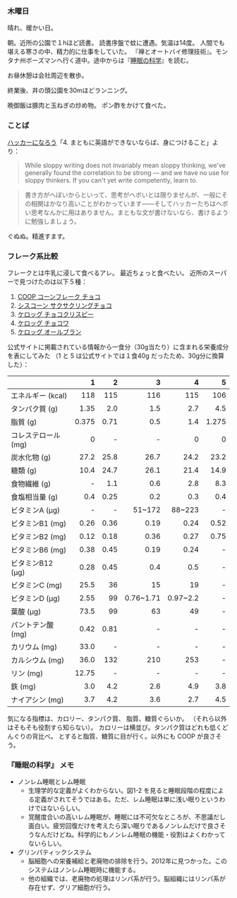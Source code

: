 ### 木曜日

晴れ、暖かい日。

朝。近所の公園で１hほど読書。
読書序盤で蚊に遭遇。気温は14度。
人間でも堪える寒さの中、精力的に仕事をしていた。
『禅とオートバイ修理技術』。モンタナ州ボーズマンへ行く道中。途中からは『[睡眠の科学](https://www.amazon.co.jp/%E7%9D%A1%E7%9C%A0%E3%81%AE%E7%A7%91%E5%AD%A6%E3%83%BB%E6%94%B9%E8%A8%82%E6%96%B0%E7%89%88-%E3%81%AA%E3%81%9C%E7%9C%A0%E3%82%8B%E3%81%AE%E3%81%8B-%E3%81%AA%E3%81%9C%E7%9B%AE%E8%A6%9A%E3%82%81%E3%82%8B%E3%81%AE%E3%81%8B-%E3%83%96%E3%83%AB%E3%83%BC%E3%83%90%E3%83%83%E3%82%AF%E3%82%B9-%E6%AB%BB%E4%BA%95/dp/4065020263)』を読む。

お昼休憩は会社周辺を散歩。

終業後、井の頭公園を30mほどランニング。

晩御飯は豚肉と玉ねぎの炒め物。
ポン酢をかけて食べた。

### ことば

[ハッカーになろう](https://cruel.org/freeware/hacker.html)「4. まともに英語ができないならば、身につけること」より：

> While sloppy writing does not invariably mean sloppy thinking, we've generally found the correlation to be strong — and we have no use for sloppy thinkers. If you can't yet write competently, learn to.

> 書き方がへぼいからといって、思考がヘボいとは限りませんが、一般にその相関はかなり高いことがわかっています――そしてハッカーたちはヘボい思考なんかに用はありません。まともな文が書けないなら、書けるように勉強しましょう。

ぐぬぬ。精進すます。

### フレーク系比較

フレークとは牛乳に浸して食べるアレ。
最近ちょっと食べたい。
近所のスーパーで見つけたのは以下５種：

1. [COOP コーンフレーク チョコ](https://goods.jccu.coop/lineup/4902220158509.html)
1. [シスコーン サクサクリングチョコ](https://www.nissin.com/jp/products/items/11817)
1. [ケロッグ チョコクリスピー](https://www.kelloggs.com/ja-jp/products/coco/coco-kuns-chocolate-krispies.html)
1. [ケロッグ チョコワ](https://www.kelloggs.com/ja-jp/products/coco/coco-kuns-chocowa.html)
1. [ケロッグ オールブラン](https://www.kelloggs.com/ja-jp/products/all-bran/bran-rich.html)

公式サイトに掲載されている情報から一食分（30g当たり）に含まれる栄養成分を表にしてみた
（1 と 5 は公式サイトでは１食40g だったため、30g分に換算した）：

||1|2|3|4|5|
|---|--:|--:|--:|--:|--:|
|エネルギー (kcal)|118|115|116|115|106|
|タンパク質 (g)|1.35|2.0|1.5|2.7|4.5|
|脂質 (g)|0.375|0.71|0.5|1.4|1.275|
|コレステロール (mg)|0|-|-|0|0|
|炭水化物 (g)|27.2|25.8|26.7|24.2|23.2|
|糖類 (g)|10.4|24.7|26.1|21.4|14.9|
|食物繊維 (g)|-|1.1|0.6|2.8|8.3|
|食塩相当量 (g)|0.4|0.25|0.2|0.3|0.4|
|ビタミンA (μg)|-|-|51~172|88~223|-|
|ビタミンB1 (mg)|0.26|0.36|0.19|0.24|0.52|
|ビタミンB2 (mg)|0.12|0.18|0.36|0.27|0.75|
|ビタミンB6 (mg)|0.38|0.45|0.19|0.24|-|
|ビタミンB12 (μg)|0.28|0.45|0.4|0.5|-|
|ビタミンC (mg)|25.5|36|15|19|-|
|ビタミンD (μg)|2.55|99|0.76~1.71|0.97~2.2|-|
|葉酸 (μg)|73.5|99|63|49|-|
|パントテン酸 (mg)|0.42|0.81|-|-|-|
|カリウム (mg)|33.0|-|-|-|-|
|カルシウム (mg)|36.0|132|210|253|-|
|リン (mg)|12.75|-|-|-|-|
|鉄 (mg)|3.0|4.2|2.6|4.9|3.8|
|ナイアシン (mg)|3.7|4.2|3.6|2.7|4.5|

気になる指標は、カロリー、タンパク質、 脂質、糖質ぐらいか。
（それら以外はそもそも役割すら知らない）。
カロリーは横並び。タンパク質はどれも低くどんぐりの背比べ。
とすると脂質、糖質に目が行く。以外にも COOP が良さそう。

### 『睡眠の科学』 メモ

- ノンレム睡眠とレム睡眠
    - 生理学的な定義がよくわからない。図1-2 を見ると睡眠段階の程度による定義がされてそうではある。ただ、レム睡眠は単に浅い眠りというわけではないらしい。
    - 覚醒度合いの高いレム睡眠が、睡眠には不可欠なところが、不思議だし面白い。疲労回復だけを考えたら深い眠りであるノンレムだけで良さそうなんだけどね。科学的にもノンレム睡眠の機能・役割はよくわかってないらしい。
- グリンパティックシステム
    - 脳細胞への栄養補給と老廃物の排除を行う。2012年に見つかった。このシステムはノンレム睡眠時に機能する。
    - 他の組織では、老廃物の処理はリンパ系が行う。脳組織にはリンパ系が存在せず、グリア細胞が行う。
